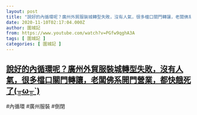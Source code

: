 ```yaml
---
layout: post
title: "說好的內循環呢？廣州外貿服裝城轉型失敗，沒有人氣，很多檔口關門轉讓，老闆佛系開門營業，都快餓死了(╥ω╥`)"
date: 2020-11-10T02:17:04.000Z
author: 圍城記
from: https://www.youtube.com/watch?v=PGfw9qghA3A
tags: [ 圍城記 ]
categories: [ 圍城記 ]
---
```

<!--1604974624000-->
[說好的內循環呢？廣州外貿服裝城轉型失敗，沒有人氣，很多檔口關門轉讓，老闆佛系開門營業，都快餓死了(╥ω╥`)](https://www.youtube.com/watch?v=PGfw9qghA3A)
------

<div>
#內循環 #廣州服裝 #倒閉
</div>
